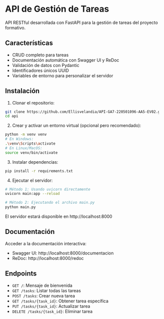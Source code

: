 # API de Gestión de Tareas

API RESTful desarrollada con FastAPI para la gestión de tareas del proyecto formativo.

## Características

- CRUD completo para tareas
- Documentación automática con Swagger UI y ReDoc
- Validación de datos con Pydantic
- Identificadores únicos UUID
- Variables de entorno para personalizar el servidor

## Instalación

1. Clonar el repositorio:
```bash
git clone https://github.com/Ellisvelandia/API-GA7-220501096-AA5-EV02.git
cd api
```

2. Crear y activar un entorno virtual (opcional pero recomendado):
```bash
python -m venv venv
# En Windows:
.\venv\Scripts\activate
# En Linux/MacOS:
source venv/bin/activate
```

3. Instalar dependencias:
```bash
pip install -r requirements.txt
```

4. Ejecutar el servidor:
```bash
# Método 1: Usando uvicorn directamente
uvicorn main:app --reload

# Método 2: Ejecutando el archivo main.py
python main.py
```

El servidor estará disponible en http://localhost:8000

## Documentación

Acceder a la documentación interactiva:
- Swagger UI: http://localhost:8000/documentacion
- ReDoc: http://localhost:8000/redoc

## Endpoints

- `GET /`: Mensaje de bienvenida
- `GET /tasks`: Listar todas las tareas
- `POST /tasks`: Crear nueva tarea
- `GET /tasks/{task_id}`: Obtener tarea específica
- `PUT /tasks/{task_id}`: Actualizar tarea
- `DELETE /tasks/{task_id}`: Eliminar tarea
